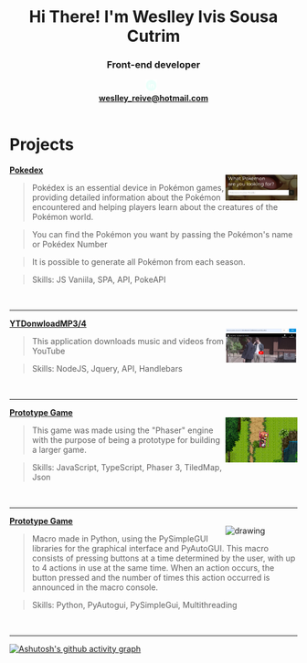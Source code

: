 <div align="center">
  <h1>Hi There! I'm Weslley Ivis Sousa Cutrim</h1>
  <h3>Front-end developer</h3>
</div>

<div align="center">
    <a href="https://www.linkedin.com/in/weslley-cutrim-2b829815a/" target="_blank"><img src="images/linkedinwith.png" alt="Linkedin" width="4%" lenght="4%"></a>&nbsp;&nbsp;
</div>

<div align="center">
  <a href="https://www.linkedin.com/jobs/collections/recommended/?currentJobId=3714145024&originToLandingJobPostings=3710601726%2C3697545419"><strong>weslley_reive@hotmail.com</strong></a>
</div>

<br>


# Projects

<strong><a href="https://github.com/WeslleyIvis/Pokedex">Pokedex</a></strong>
<br>
<a href="https://weslleyivis.github.io/Pokedex/">
	<img src="images/pokedex.png" alt="drawing" align="right" width="25%"/>
</a>
> <p>Pokédex is an essential device in Pokémon games, providing detailed information about the Pokémon encountered and helping players learn about the creatures of the Pokémon world.</p>

> <p>You can find the Pokémon you want by passing the Pokémon's name or Pokédex Number</p>

> <p>It is possible to generate all Pokémon from each season.</p>

> <p>Skills: JS Vaniila, SPA, API, PokeAPI</p>

<br>
<hr>

<strong><a href="https://github.com/WeslleyIvis/App-Download-Music/tree/main">YTDonwloadMP3/4</a></strong>
<br>
<a href="https://github.com/WeslleyIvis/App-Download-Music/tree/main">
	<img src="images/appyt.png" alt="drawing" align="right" width="25%"/>
</a>
> <p>This application downloads music and videos from YouTube</p>

> <p>Skills: NodeJS, Jquery, API, Handlebars</p>

<br> 
<hr>

<strong><a href="https://github.com/WeslleyIvis/Phaser_Game">Prototype Game</a></strong>
<br>
<a href="https://github.com/WeslleyIvis/Phaser_Game">
	<img src="images/phaserGame.png" alt="drawing" align="right" width="25%"/>
</a>
> <p>This game was made using the "Phaser" engine with the purpose of being a prototype for building a larger game.</p>

> <p>Skills: JavaScript, TypeScript, Phaser 3, TiledMap, Json</p>

<br>
<hr>

<strong><a href="https://github.com/WeslleyIvis/Macro">Prototype Game</a></strong>
<br>
<a href="https://github.com/WeslleyIvis/Macro">
	<img src="https://user-images.githubusercontent.com/79803635/189470410-a6bd7eb3-7458-40c5-a46e-7b31ce6d3c63.png" alt="drawing" align="right" width="25%"/>
</a>
> <p>Macro made in Python, using the PySimpleGUI libraries for the graphical interface and PyAutoGUI. This macro consists of pressing buttons at a time determined by the user, with up to 4 actions in use at the same time. When an action occurs, the button pressed and the number of times this action occurred is announced in the macro console.</p>

> <p>Skills: Python, PyAutogui, PySimpleGui, Multithreading</p>
<br> 
<hr>



[![Ashutosh's github activity graph](https://github-readme-activity-graph.vercel.app/graph?username=WeslleyIvis&theme=merko)](https://github.com/ashutosh00710/github-readme-activity-graph)

<!--
**WeslleyIvis/WeslleyIvis** is a ✨ _special_ ✨ repository because its `README.md` (this file) appears on your GitHub profile.

Here are some ideas to get you started:

- 🔭 I’m currently working on ...
- 🌱 I’m currently learning ...
- 👯 I’m looking to collaborate on ...
- 🤔 I’m looking for help with ...
- 💬 Ask me about ...
- 📫 How to reach me: ...
- 😄 Pronouns: ...
- ⚡ Fun fact: ...
-->
